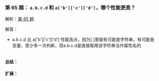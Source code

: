 ### 第 65 题： `a.b.c.d` 和 `a['b']['c']['d']`，哪个性能更高？

解析：[第 65 题](https://github.com/Advanced-Frontend/Daily-Interview-Question/issues/111)

解答：

- a.b.c.d 比 a['b']['c']['d'] 性能高点，因为[ ]里面有可能是字符串，有可能是变量，至少多一次判断，而a.b.c.d是直接取用该字符串当作属性名的

```javascript

```

#### 总结：



#### 扩展：



